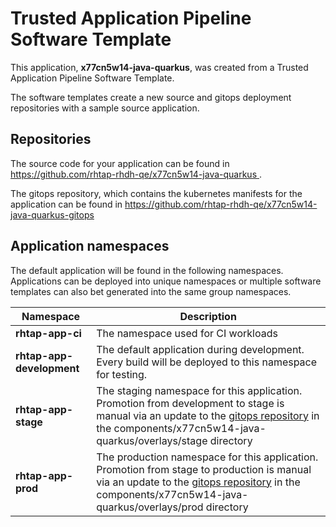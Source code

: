 # Trusted Application Pipeline Software Template

This application, **x77cn5w14-java-quarkus**, was created from a Trusted Application Pipeline Software Template.

The software templates create a new source and gitops deployment repositories with a sample source application. 

## Repositories

The source code for your application can be found in [https://github.com/rhtap-rhdh-qe/x77cn5w14-java-quarkus ](https://github.com/rhtap-rhdh-qe/x77cn5w14-java-quarkus ).
 
The gitops repository, which contains the kubernetes manifests for the application can be found in 
[https://github.com/rhtap-rhdh-qe/x77cn5w14-java-quarkus-gitops ](https://github.com/rhtap-rhdh-qe/x77cn5w14-java-quarkus-gitops ) 

## Application namespaces 

The default application will be found in the following namespaces. Applications can be deployed into unique namespaces or multiple software templates can also bet generated into the same group namespaces.  

|  Namespace   |  Description   |  
| -------- | -------- |
| **rhtap-app-ci** | The namespace used for CI workloads |
| **rhtap-app-development** | The default application during development. Every build will be deployed to this namespace for testing. |
| **rhtap-app-stage** | The staging namespace for this application. Promotion from development to stage is manual via an update to the [gitops repository](https://github.com/rhtap-rhdh-qe/x77cn5w14-java-quarkus-gitops ) in the components/x77cn5w14-java-quarkus/overlays/stage directory |
| **rhtap-app-prod** | The production namespace for this application. Promotion from stage to production is manual via an update to the [gitops repository](https://github.com/rhtap-rhdh-qe/x77cn5w14-java-quarkus-gitops ) in the components/x77cn5w14-java-quarkus/overlays/prod directory |